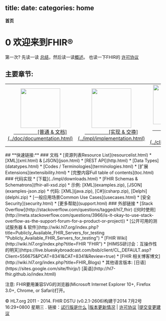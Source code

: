 title: 
date: 
categories: home
---

**首页**	
# 0  欢迎来到FHIR&reg; 

第一次? 先读一读 [总结](../doc/summary.html)，然后读一读[概述](../doc/overview.html)。 也读一下FHIR的 [许可协议](../doc/license.html)

##	**主要章节:**
<table class="bare"> <tr> <td align="middle"><a href="../doc/documentation.htmll"><img height="128" width="128" src="../images/icon-documentation.png"><br>&nbsp;&nbsp;&nbsp;&nbsp;&nbsp;&nbsp;&nbsp;&nbsp;&nbsp;&nbsp;&nbsp;&nbsp;&nbsp;&nbsp;&nbsp;&nbsp;&nbsp;&nbsp;[普通 &amp; 文档](../doc/documentation.html)</td>
  <td align="middle"><a href="../impl/implementation.htmll"><img height="128" width="128" src="../images/icon-implementation.png"><br>&nbsp;&nbsp;&nbsp;&nbsp;&nbsp;&nbsp;&nbsp;&nbsp;&nbsp;&nbsp;&nbsp;&nbsp;&nbsp;&nbsp;&nbsp;&nbsp;&nbsp;&nbsp;[实现 &amp; 交换](../impl/implementation.html)</td>
  <td align="middle"><a href="../clin/clinical.htmll"><img height="128" width="128" src="../images/icon-clinical.png"><br>&nbsp;&nbsp;&nbsp;&nbsp;&nbsp;&nbsp;&nbsp;&nbsp;&nbsp;&nbsp;&nbsp;&nbsp;&nbsp;&nbsp;&nbsp;&nbsp;&nbsp;&nbsp;[临床资源](../clin/clinical.html)</td>
  <td align="middle"><a href="../admin/administration.htmll"><img height="128" width="128" src="../images/icon-administration.png"><br>&nbsp;&nbsp;&nbsp;&nbsp;&nbsp;&nbsp;&nbsp;&nbsp;&nbsp;&nbsp;&nbsp;&nbsp;&nbsp;&nbsp;&nbsp;&nbsp;&nbsp;&nbsp;[管理资源](../admin/administration.html)</td>
  <td align="middle"><a href="../infra/infrastructure.htmll"><img height="128" width="128" src="../images/icon-infrastructure.png"><br>&nbsp;&nbsp;&nbsp;&nbsp;&nbsp;&nbsp;&nbsp;&nbsp;&nbsp;&nbsp;&nbsp;&nbsp;&nbsp;&nbsp;&nbsp;&nbsp;&nbsp;&nbsp;[基础架构资源](../infra/infrastructure.html)</td></tr></table>
##	**快速链接:**  
###  文档	
*   [资源列表Resource List](resourcelist.html)	  
*   [XML](xml.html) &amp; [JSON](json.html)	
*   [REST API](http.html)	
*   [Data Types](datatypes.html)		
*   [Codes / Terminologies](terminologies.html)	
*   [扩展Extensions](extensibility.html)	
*   [完整内容Full table of contents](toc.html)	
###  代码实现  
*   [下载](../impl/downloads.html)	
*   [FHIR Schemas &amp; Schematrons](fhir-all-xsd.zip)	
*   示例: [XML](examples.zip), [JSON](examples-json.zip)	
*   代码: [XML](java.zip), [C#](csharp.zip), [Delphi](delphi.zip)
*   [一般应用场景Common Use Cases](usecases.html)	
*   [安全Security](security.html)			
*   [更多帮助](support.html)			
###  外部链接   
*   [Stack Overflow](http://stackoverflow.com/questions/tagged/hl7_fhir) ([何时使用](http://meta.stackoverflow.com/questions/3966/is-it-okay-to-use-stack-overflow-as-the-support-forum-for-a-product-or-project))		
*   [公开可用的测试服务器 &amp; 软件](http://wiki.hl7.org/index.php?title=Publicly_Available_FHIR_Servers_for_testing "Publicly_Available_FHIR_Servers_for_testing")	
*   [FHIR Wiki](http://wiki.hl7.org/index.php?title=FHIR "FHIR")	 
*   [HIMSS研讨会：互操作性的明天](https://live.blueskybroadcast.com/bsb/client/CL_DEFAULT.asp?Client=556675&PCAT=8341&CAT=8341&Review=true)	  
*   [FHIR 相关博客博文](http://wiki.hl7.org/index.php?title=FHIR_Blogs)	
*   其他语言版本: [日语](https://sites.google.com/site/fhirjp/)  [英语](http://hl7-fhir.github.io/index.htmll)


注意: FHIR要用兼容SVG的浏览器(Microsoft Internet Explorer 10+, Firefox 3.0+, Chrome, or Safari)打开。	

&copy; HL7.org 2011 - 2014. FHIR DSTU (v0.2.1-2606)构建于2014  7月2号 16:29+0800 星期三 . 
链接：[试行版是什么](http://hl7.org/implement/standards/fhir/dstu.htmll) |[版本更新情况](http://hl7.org/implement/standards/fhir/history.htmll) | [许可协议](http://hl7.org/implement/standards/fhir/license.htmll) |[提交变更建议](http://gforge.hl7.org/gf/project/fhir/tracker/?action=TrackerItemAdd&tracker_id=677) 	